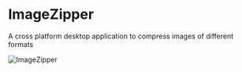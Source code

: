 # ImageZipper

A cross platform desktop application to compress images of different formats

![ImageZipper](https://i.imgur.com/zCxGWfo.png)
